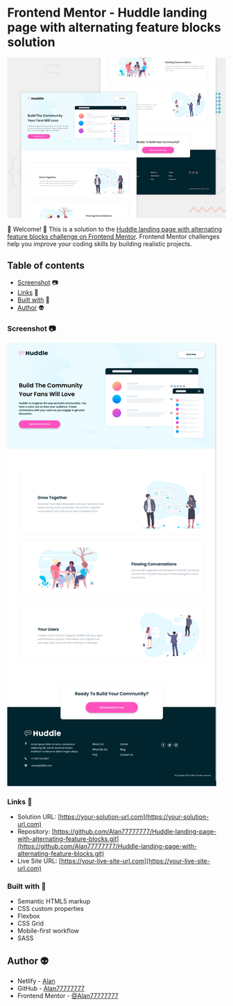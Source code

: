 # Frontend Mentor - Huddle landing page with alternating feature blocks solution

![Design preview for the Huddle landing page with alternating feature blocks coding challenge](./design/desktop-preview.jpg)

👋 Welcome! 👋 
This is a solution to the [Huddle landing page with alternating feature blocks challenge on Frontend Mentor](https://www.frontendmentor.io/challenges/huddle-landing-page-with-alternating-feature-blocks-5ca5f5981e82137ec91a5100). Frontend Mentor challenges help you improve your coding skills by building realistic projects. 


## Table of contents

  - [Screenshot](#screenshot) 📷 
  - [Links](#links) 🔗
  - [Built with](#built-with) 🔨
  - [Author](#author) 👽


### Screenshot 📷

![](./images/SCREENSHOOT.png)

### Links 🔗

- Solution URL: [https://your-solution-url.com](https://your-solution-url.com)
- Repository: [https://github.com/Alan77777777/Huddle-landing-page-with-alternating-feature-blocks.git](https://github.com/Alan77777777/Huddle-landing-page-with-alternating-feature-blocks.git)
- Live Site URL: [https://your-live-site-url.com](https://your-live-site-url.com)

### Built with 🔨

- Semantic HTML5 markup
- CSS custom properties
- Flexbox
- CSS Grid
- Mobile-first workflow
- SASS

## Author 👽

- Netlify - [Alan](https://app.netlify.com/teams/alan77777777/overview)
- GitHub - [Alan77777777](https://github.com/Alan77777777)
- Frontend Mentor - [@Alan77777777](https://www.frontendmentor.io/profile/Alan77777777)


